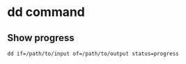 # dd command

## Show progress

```shell
dd if=/path/to/input of=/path/to/output status=progress
```